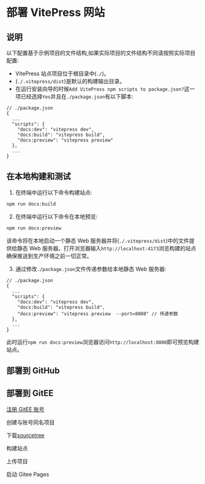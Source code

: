# 部署 VitePress 网站

## 说明

以下配置基于示例项目的文件结构,如果实际项目的文件结构不同请按照实际项目配置:

- VitePress 站点项目位于根目录中(`./`)。
- (`./.vitepress/dist`)是默认的构建输出目录。
- 在运行安装向导的时候`Add VitePress npm scripts to package.json?`这一项已经选择`Yes`并且在`./package.json`有以下脚本:

```json{4-8}
// ./package.json
{
  ...
  "scripts": {
    "docs:dev": "vitepress dev",
    "docs:build": "vitepress build",
    "docs:preview": "vitepress preview"
  },
  ...
}
```

## 在本地构建和测试

1. 在终端中运行以下命令构建站点:

```sh
npm run docs:build
```

2. 在终端中运行以下命令在本地预览:

```sh
npm run docs:preview
```

该命令将在本地启动一个静态 Web 服务器并将(`./.vitepress/dist`)中的文件提供给静态 Web 服务器。打开浏览器输入`http://localhost:4173`浏览构建的站点确保推送到生产环境之前一切正常。

3. 通过修改`./package.json`文件传递参数给本地静态 Web 服务器:

```json{7}
// ./package.json
{
  ...
  "scripts": {
    "docs:dev": "vitepress dev",
    "docs:build": "vitepress build",
    "docs:preview": "vitepress preview  --port=8080" // 传递参数
  },
  ...
}
```

此时运行`npm run docs:preview`浏览器访问`http://localhost:8080`即可预览构建站点。

## 部署到 GitHub

## 部署到 GitEE

[注册 GitEE 账号](https://gitee.com/)

创建与账号同名项目

下载[sourcetree](https://www.sourcetreeapp.com/)

构建站点

上传项目

启动 Gitee Pages
